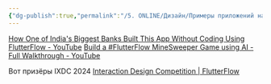 ```yaml
---
{"dg-publish":true,"permalink":"/5. ONLINE/Дизайн/Примеры приложений на FlutterFlow/","created":"2024-11-28T15:36:30.906-03:00","updated":"2024-12-05T12:45:47.938-03:00"}
---
```



[How One of India's Biggest Banks Built This App Without Coding Using FlutterFlow - YouTube](https://www.youtube.com/watch?v=97cTVvL-pxA)
[Build a #FlutterFlow MineSweeper Game using AI - Full Walkthrough - YouTube](https://www.youtube.com/watch?v=-PaJYhEe4FE&t=2090s)

Вот призёры IXDC 2024
[Interaction Design Competition | FlutterFlow](https://www.flutterflow.io/ixdc#winners)
